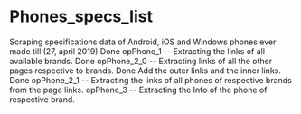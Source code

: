 # Phones_specs_list
Scraping specifications data of Android, iOS and Windows phones ever made till (27, april 2019)
Done 	opPhone_1 -- Extracting the links of all available brands.
Done	opPhone_2_0 -- Extracting links of all the other pages respective to brands.
Done	Add the outer links and the inner links.
Done	opPhone_2_1 -- Extracting the links of all phones of respective brands from the page links.
    	opPhone_3 -- Extracting the Info of the phone of respective brand.
